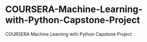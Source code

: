 # COURSERA-Machine-Learning-with-Python-Capstone-Project
COURSERA Machine Learning with Python Capstone Project
